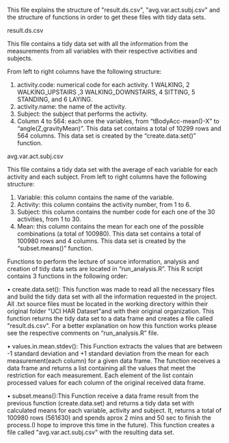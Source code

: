 This file explains the structure of "result.ds.csv", "avg.var.act.subj.csv" 
and the structure of functions in order to get these files with tidy data sets.


result.ds.csv

This file contains a tidy data set with all the information from the measurements from all variables with their 
respective activities and subjects.

From left to right columns have the following structure:
1.	activity.code: numerical code for each activity.  1 WALKING, 2 WALKING_UPSTAIRS ,3 WALKING_DOWNSTAIRS, 
    4 SITTING, 5 STANDING, and 6 LAYING.
2.	activity.name: the name of the activity.
3.	Subject: the subject that performs the activity.
4.	Column 4 to 564: each one the variables, from “tBodyAcc-mean()-X” to “angle(Z,gravityMean)”.
This data set contains a total of 10299 rows and 564 columns.
This data set is created by the “create.data.set()” function.


avg.var.act.subj.csv

This file contains a tidy data set with the average of each variable for each activity and each subject.
From left to right columns have the following structure:
1.	Variable: this column contains the name of the variable.
2.	Activity: this column contains the activity number, from 1 to 6.
3.	Subject: this column contains the number code for each one of the 30 activities, from 1 to 30.
4.	Mean: this column contains the mean for each one of the possible combinations (a total of 100980).
This data set contains a total of 100980 rows and 4 columns.
This data set is created by the “subset.means()” function.


Functions to perform the lecture of source information, analysis and creation of tidy data sets are located in “run_analysis.R”. 
This R script contains 3 functions in the following order:

•	create.data.set(): This function was made to read all the necessary files and build the tidy data set with all the information requested in the project. All .txt source files must be located in the working directory within their original folder "UCI HAR Dataset"and with their original organization. This function returns the tidy data set to a data frame and creates a file called "result.ds.csv".  For a better explanation on how this function works please see the respective comments on “run_analysis.R” file.

•	values.in.mean.stdev(): This Function extracts the values that are between -1 standard deviation and +1 standard deviation from the mean for each measurement(each column) for a given data frame. The function receives a data frame and returns a list containing all the values that meet the restriction for each measurement. Each element of the list contain processed values for each column of the original received data frame.

•	subset.means():This Function receive a data frame result from the previous function (create.data.set) and returns a tidy data set with calculated means for each variable, activity and subject. It, returns a total of 100980 rows (561*6*30) and spends aprox 2 mins and 50 sec to finish the process.(I hope to improve this time in the future). This function creates a file called "avg.var.act.subj.csv" with the resulting data set.
